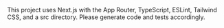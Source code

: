 <!-- Use this file to provide workspace-specific custom instructions to Copilot. For more details, visit https://code.visualstudio.com/docs/copilot/copilot-customization#_use-a-githubcopilotinstructionsmd-file -->

This project uses Next.js with the App Router, TypeScript, ESLint, Tailwind CSS, and a src directory. Please generate code and tests accordingly.
